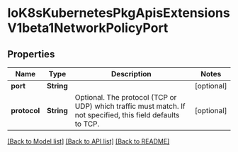 # IoK8sKubernetesPkgApisExtensionsV1beta1NetworkPolicyPort

## Properties
Name | Type | Description | Notes
------------ | ------------- | ------------- | -------------
**port** | **String** |  | [optional] 
**protocol** | **String** | Optional.  The protocol (TCP or UDP) which traffic must match. If not specified, this field defaults to TCP. | [optional] 

[[Back to Model list]](../README.md#documentation-for-models) [[Back to API list]](../README.md#documentation-for-api-endpoints) [[Back to README]](../README.md)


